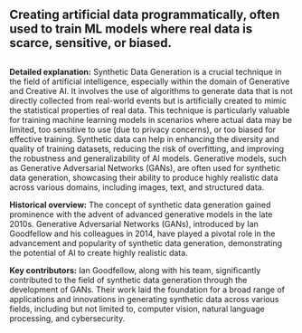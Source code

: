 ## Creating artificial data programmatically, often used to train ML models where real data is scarce, sensitive, or biased.
##

**Detailed explanation:** Synthetic Data Generation is a crucial technique in the field of artificial intelligence, especially within the domain of Generative and Creative AI. It involves the use of algorithms to generate data that is not directly collected from real-world events but is artificially created to mimic the statistical properties of real data. This technique is particularly valuable for training machine learning models in scenarios where actual data may be limited, too sensitive to use (due to privacy concerns), or too biased for effective training. Synthetic data can help in enhancing the diversity and quality of training datasets, reducing the risk of overfitting, and improving the robustness and generalizability of AI models. Generative models, such as Generative Adversarial Networks (GANs), are often used for synthetic data generation, showcasing their ability to produce highly realistic data across various domains, including images, text, and structured data.

**Historical overview:** The concept of synthetic data generation gained prominence with the advent of advanced generative models in the late 2010s. Generative Adversarial Networks (GANs), introduced by Ian Goodfellow and his colleagues in 2014, have played a pivotal role in the advancement and popularity of synthetic data generation, demonstrating the potential of AI to create highly realistic data.

**Key contributors:** Ian Goodfellow, along with his team, significantly contributed to the field of synthetic data generation through the development of GANs. Their work laid the foundation for a broad range of applications and innovations in generating synthetic data across various fields, including but not limited to, computer vision, natural language processing, and cybersecurity.